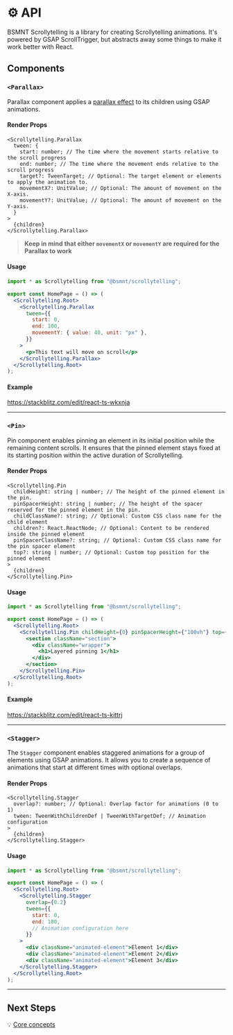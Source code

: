 # ⚙️ API

BSMNT Scrollytelling is a library for creating Scrollytelling animations. It's powered by GSAP ScrollTrigger, but abstracts away some things to make it work better with React.

## Components

### `<Parallax>`

Parallax component applies a [parallax effect](https://en.wikipedia.org/wiki/Parallax) to its children using GSAP animations.

#### Render Props

```tsx
<Scrollytelling.Parallax
  tween: {
    start: number; // The time where the movement starts relative to the scroll progress
    end: number; // The time where the movement ends relative to the scroll progress
    target?: TweenTarget; // Optional: The target element or elements to apply the animation to.
    movementX?: UnitValue; // Optional: The amount of movement on the X-axis.
    movementY?: UnitValue; // Optional: The amount of movement on the Y-axis.
  }
>
  {children}
</Scrollytelling.Parallax>
```

> **Keep in mind that either `movementX` or `movementY` are required for the Parallax to work**

#### Usage

```jsx
import * as Scrollytelling from "@bsmnt/scrollytelling";

export const HomePage = () => (
  <Scrollytelling.Root>
    <Scrollytelling.Parallax
      tween={{
        start: 0,
        end: 100,
        movementY: { value: 40, unit: "px" },
      }}
    >
      <p>This text will move on scroll</p>
    </Scrollytelling.Parallax>
  </Scrollytelling.Root>
);
```

#### Example

<https://stackblitz.com/edit/react-ts-wkxnja>

---

### `<Pin>`

Pin component enables pinning an element in its initial position while the remaining content scrolls. It ensures that the pinned element stays fixed at its starting position within the active duration of Scrollytelling.

#### Render Props

```tsx
<Scrollytelling.Pin
  childHeight: string | number; // The height of the pinned element in the pin.
  pinSpacerHeight: string | number; // The height of the spacer reserved for the pinned element in the pin.
  childClassName?: string; // Optional: Custom CSS class name for the child element
  children?: React.ReactNode; // Optional: Content to be rendered inside the pinned element
  pinSpacerClassName?: string; // Optional: Custom CSS class name for the pin spacer element
  top?: string | number; // Optional: Custom top position for the pinned element
>
  {children}
</Scrollytelling.Pin>
```

#### Usage

```jsx
import * as Scrollytelling from "@bsmnt/scrollytelling";

export const HomePage = () => (
  <Scrollytelling.Root>
    <Scrollytelling.Pin childHeight={0} pinSpacerHeight={"100vh"} top={0}>
      <section className="section">
        <div className="wrapper">
          <h1>Layered pinning 1</h1>
        </div>
      </section>
    </Scrollytelling.Pin>
  </Scrollytelling.Root>
);
```

#### Example

<https://stackblitz.com/edit/react-ts-kittrj>

---

### `<Stagger>`

The `Stagger` component enables staggered animations for a group of elements using GSAP animations. It allows you to create a sequence of animations that start at different times with optional overlaps.

#### Render Props

```tsx
<Scrollytelling.Stagger
  overlap?: number; // Optional: Overlap factor for animations (0 to 1)
  tween: TweenWithChildrenDef | TweenWithTargetDef; // Animation configuration
>
  {children}
</Scrollytelling.Stagger>
```

#### Usage

```jsx
import * as Scrollytelling from "@bsmnt/scrollytelling";

export const HomePage = () => (
  <Scrollytelling.Root>
    <Scrollytelling.Stagger
      overlap={0.2}
      tween={{
        start: 0,
        end: 100,
        // Animation configuration here
      }}
    >
      <div className="animated-element">Element 1</div>
      <div className="animated-element">Element 2</div>
      <div className="animated-element">Element 3</div>
    </Scrollytelling.Stagger>
  </Scrollytelling.Root>
);
```

---

## Next Steps

💡 [Core concepts](/docs/core-concepts.md)
